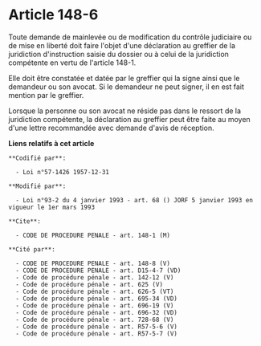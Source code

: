 # Article 148-6

Toute demande de mainlevée ou de modification du contrôle judiciaire ou de mise en liberté doit faire l'objet d'une
déclaration au greffier de la juridiction d'instruction saisie du dossier ou à celui de la juridiction compétente en vertu de
l'article 148-1.

Elle doit être constatée et datée par le greffier qui la signe ainsi que le demandeur ou son avocat. Si le demandeur ne peut
signer, il en est fait mention par le greffier.

Lorsque la personne ou son avocat ne réside pas dans le ressort de la juridiction compétente, la déclaration au greffier peut
être faite au moyen d'une lettre recommandée avec demande d'avis de réception.

**Liens relatifs à cet article**

	**Codifié par**:

	  - Loi n°57-1426 1957-12-31

	**Modifié par**:

	  - Loi n°93-2 du 4 janvier 1993 - art. 68 () JORF 5 janvier 1993 en vigueur le 1er mars 1993

	**Cite**:

	  - CODE DE PROCEDURE PENALE - art. 148-1 (M)

	**Cité par**:

	  - CODE DE PROCEDURE PENALE - art. 148-8 (V)
	  - CODE DE PROCEDURE PENALE - art. D15-4-7 (VD)
	  - Code de procédure pénale - art. 142-12 (V)
	  - Code de procédure pénale - art. 625 (V)
	  - Code de procédure pénale - art. 626-5 (VT)
	  - Code de procédure pénale - art. 695-34 (VD)
	  - Code de procédure pénale - art. 696-19 (V)
	  - Code de procédure pénale - art. 696-32 (VD)
	  - Code de procédure pénale - art. 728-68 (V)
	  - Code de procédure pénale - art. R57-5-6 (V)
	  - Code de procédure pénale - art. R57-5-7 (V)
